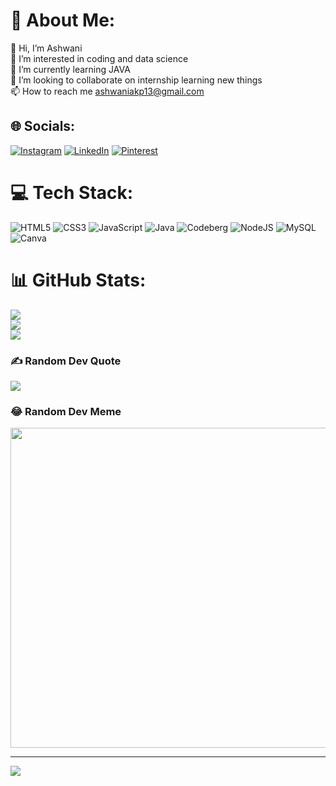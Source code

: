 # 💫 About Me:
👋 Hi, I’m Ashwani<br>👀 I’m interested in coding and data science<br>🌱 I’m currently learning JAVA<br>💞️ I’m looking to collaborate on internship learning new things<br>📫 How to reach me ashwaniakp13@gmail.com


## 🌐 Socials:
[![Instagram](https://img.shields.io/badge/Instagram-%23E4405F.svg?logo=Instagram&logoColor=white)](https://instagram.com/aashiakp_13) [![LinkedIn](https://img.shields.io/badge/LinkedIn-%230077B5.svg?logo=linkedin&logoColor=white)](https://linkedin.com/in/https://www.linkedin.com/in/ashwani-kumari-7b5a9421a) [![Pinterest](https://img.shields.io/badge/Pinterest-%23E60023.svg?logo=Pinterest&logoColor=white)](https://pinterest.com/@akumari3063) 

# 💻 Tech Stack:
![HTML5](https://img.shields.io/badge/html5-%23E34F26.svg?style=for-the-badge&logo=html5&logoColor=white) ![CSS3](https://img.shields.io/badge/css3-%231572B6.svg?style=for-the-badge&logo=css3&logoColor=white) ![JavaScript](https://img.shields.io/badge/javascript-%23323330.svg?style=for-the-badge&logo=javascript&logoColor=%23F7DF1E) ![Java](https://img.shields.io/badge/java-%23ED8B00.svg?style=for-the-badge&logo=java&logoColor=white) ![Codeberg](https://img.shields.io/badge/Codeberg-2185D0?style=for-the-badge&logo=Codeberg&logoColor=white) ![NodeJS](https://img.shields.io/badge/node.js-6DA55F?style=for-the-badge&logo=node.js&logoColor=white) ![MySQL](https://img.shields.io/badge/mysql-%2300f.svg?style=for-the-badge&logo=mysql&logoColor=white) ![Canva](https://img.shields.io/badge/Canva-%2300C4CC.svg?style=for-the-badge&logo=Canva&logoColor=white)
# 📊 GitHub Stats:
![](https://github-readme-stats.vercel.app/api?username=ashwaniakp&theme=highcontrast&hide_border=false&include_all_commits=true&count_private=true)<br/>
![](https://github-readme-streak-stats.herokuapp.com/?user=ashwaniakp&theme=highcontrast&hide_border=false)<br/>
![](https://github-readme-stats.vercel.app/api/top-langs/?username=ashwaniakp&theme=highcontrast&hide_border=false&include_all_commits=true&count_private=true&layout=compact)

### ✍️ Random Dev Quote
![](https://quotes-github-readme.vercel.app/api?type=horizontal&theme=radical)

### 😂 Random Dev Meme
<img src="https://random-memer.herokuapp.com/" width="512px"/>

---
[![](https://visitcount.itsvg.in/api?id=ashwaniakp&icon=0&color=0)](https://visitcount.itsvg.in)

<!-- Proudly created with GPRM ( https://gprm.itsvg.in ) -->
